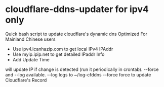 # cloudflare-ddns-updater for ipv4 only
Quick bash script to update cloudflare's dynamic dns
Optimized For Mainland Chinese users
  - Use ipv4.icanhazip.com to get local IPv4 IPAddr
  - Use myip.ipip.net to get detailed IPaddr Info
  - Add Update Time

will update IP if change is detected (run it periodically in crontab). --force and --log available. 
--log logs to ~/log-cfddns
--force force to update Cloudflare's Record
